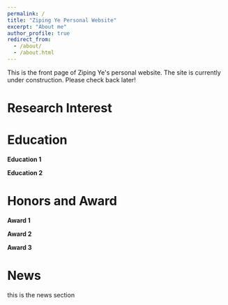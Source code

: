 ```yaml
---
permalink: /
title: "Ziping Ye Personal Website"
excerpt: "About me"
author_profile: true
redirect_from: 
  - /about/
  - /about.html
---
```


This is the front page of Ziping Ye's personal website. The site is currently under construction. Please check back later!


Research Interest
======



Education
======

**Education 1**

**Education 2**




Honors and Award
======

**Award 1**


**Award 2**


**Award 3**



News
======
this is the news section
